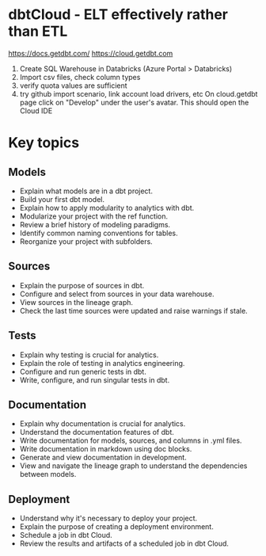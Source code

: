 # dbtCloud - ELT effectively rather than ETL
https://docs.getdbt.com/
https://cloud.getdbt.com
1) Create SQL Warehouse in Databricks (Azure Portal > Databricks)
2) Import csv files, check column types
3) verify quota values are sufficient
4) try github import scenario, link account load drivers, etc
   On cloud.getdbt page click on "Develop" under the user's avatar. This should open the Cloud IDE


# Key topics
## Models
- Explain what models are in a dbt project.
- Build your first dbt model.
- Explain how to apply modularity to analytics with dbt.
- Modularize your project with the ref function.
- Review a brief history of modeling paradigms.
- Identify common naming conventions for tables.
- Reorganize your project with subfolders.

## Sources
- Explain the purpose of sources in dbt.
- Configure and select from sources in your data warehouse.
- View sources in the lineage graph.
- Check the last time sources were updated and raise warnings if stale.

## Tests
- Explain why testing is crucial for analytics.
- Explain the role of testing in analytics engineering.
- Configure and run generic tests in dbt.
- Write, configure, and run singular tests in dbt.

## Documentation
- Explain why documentation is crucial for analytics.
- Understand the documentation features of dbt.
- Write documentation for models, sources, and columns in .yml files.
- Write documentation in markdown using doc blocks.
- Generate and view documentation in development.
- View and navigate the lineage graph to understand the dependencies between models.

## Deployment
- Understand why it's necessary to deploy your project.
- Explain the purpose of creating a deployment environment.
- Schedule a job in dbt Cloud.
- Review the results and artifacts of a scheduled job in dbt Cloud.
